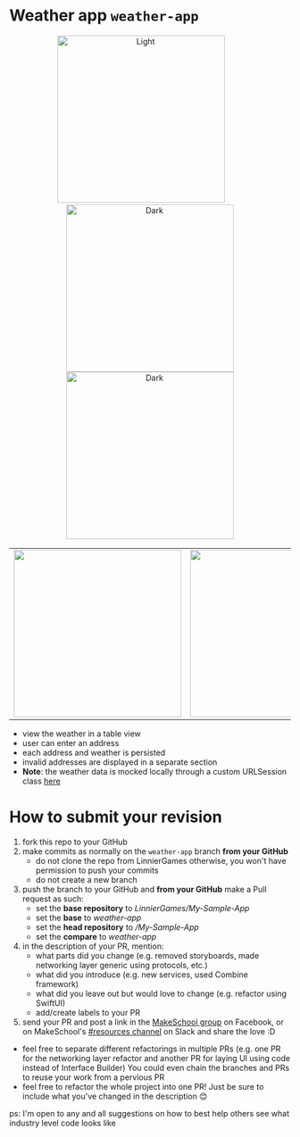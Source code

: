 # Weather app `weather-app`



 <p align="center">
   <img alt="Light" src="https://github.com/SamuelFolledo/My-Simple-App/blob/weather-app/static/weatherAppDemo.gif" width=300>
 &nbsp; &nbsp; &nbsp; &nbsp;
   <img alt="Dark" src="https://github.com/SamuelFolledo/My-Simple-App/blob/weather-app/static/weatherAppScreenshot.png?raw=true" width=300>
   
   <img alt="Dark" src="https://github.com/SamuelFolledo/My-Simple-App/blob/weather-app/static/weatherAppScreenshot2.png?raw=true" width=300>
 </p>
 
 <table>
   <tr>
     <td valign="top"><img src="https://github.com/SamuelFolledo/My-Simple-App/blob/weather-app/static/weatherAppDemo.gif" width=300></td>
     <td valign="top"><img src="https://github.com/SamuelFolledo/My-Simple-App/blob/weather-app/static/weatherApp.png" width=300></td>
   </tr>
  </table>

- view the weather in a table view
- user can enter an address
- each address and weather is persisted
- invalid addresses are displayed in a separate section
- **Note**: the weather data is mocked locally through a custom URLSession class [here](https://github.com/LinnierGames/My-Simple-App/blob/weather-app/My%20Simple%20App/URLSession%2BFake.swift)

# How to submit your revision

1. fork this repo to your GitHub
1. make commits as normally on the `weather-app` branch **from your GitHub** 
   - do not clone the repo from LinnierGames otherwise, you won't have permission to push your commits
   - do not create a new branch
1. push the branch to your GitHub and **from your GitHub** make a Pull request as such:
   - set the **base repository** to *LinnierGames/My-Sample-App*
   - set the **base** to *weather-app*
   - set the **head repository** to *<your GitHub username>/My-Sample-App*
   - set the **compare** to *weather-app*
1. in the description of your PR, mention:
   - what parts did you change (e.g. removed storyboards, made networking layer generic using protocols, etc.)
   - what did you introduce (e.g. new services, used Combine framework)
   - what did you leave out but would love to change (e.g. refactor using SwiftUI)
   - add/create labels to your PR
1. send your PR and post a link in the [MakeSchool group](https://www.facebook.com/groups/2046538988893010) on Facebook, or on MakeSchool's [#resources channel](https://app.slack.com/client/TBQLGLFL7/CR23T2BHV) on Slack and share the love :D

- feel free to separate different refactorings in multiple PRs (e.g. one PR for the networking layer refactor and another PR for laying UI using code instead of Interface Builder) You could even chain the branches and PRs to reuse your work from a pervious PR
- feel free to refactor the whole project into one PR! Just be sure to include what you've changed in the description 😊

ps: I'm open to any and all suggestions on how to best help others see what industry level code looks like
